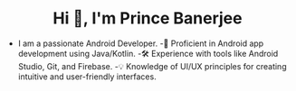 <h1 align="center">Hi 👋, I'm Prince Banerjee</h1>

- I am a passionate Android Developer. 
-📱 Proficient in Android app development using Java/Kotlin.
-🛠️ Experience with tools like Android Studio, Git, and Firebase.
-💡 Knowledge of UI/UX principles for creating intuitive and user-friendly interfaces.
